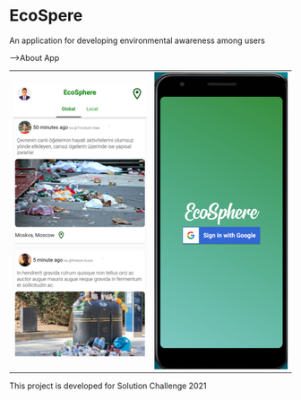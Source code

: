 # EcoSpere

An application for developing environmental awareness among users 

-->About App
<table><tr>
<td> <img src="img/ss1.png" alt="Drawing" style="width: 250px;"/> </td>
<td> <img src="img/ss2.png" alt="Drawing" style="width: 250px;"/> </td>
</tr></table>
This project is developed for Solution Challenge 2021

